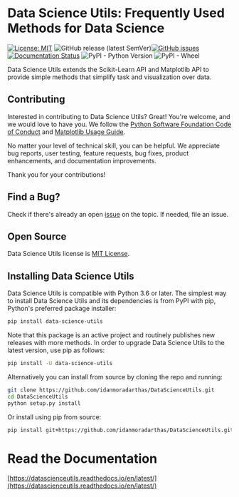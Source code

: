 # Data Science Utils: Frequently Used Methods for Data Science
[![License: MIT](https://img.shields.io/github/license/idanmoradarthas/DataScienceUtils)](https://opensource.org/licenses/MIT)
![GitHub release (latest SemVer)](https://img.shields.io/github/v/release/idanmoradarthas/DataScienceUtils)[![GitHub issues](https://img.shields.io/github/issues/idanmoradarthas/DataScienceUtils)](https://github.com/idanmoradarthas/DataScienceUtils/issues)
[![Documentation Status](https://readthedocs.org/projects/datascienceutils/badge/?version=latest)](https://datascienceutils.readthedocs.io/en/latest/?badge=latest)
![PyPI - Python Version](https://img.shields.io/pypi/pyversions/data-science-utils)
![PyPI - Wheel](https://img.shields.io/pypi/wheel/data-science-utils)

Data Science Utils extends the Scikit-Learn API and Matplotlib API to provide simple methods that simplify task and 
visualization over data. 

## Contributing
Interested in contributing to Data Science Utils? Great! You're welcome,  and we would love to have you. We follow 
the [Python Software Foundation Code of Conduct](http://www.python.org/psf/codeofconduct/) and 
[Matplotlib Usage Guide](https://matplotlib.org/tutorials/introductory/usage.html#coding-styles).

No matter your level of technical skill, you can be helpful. We appreciate bug reports, user testing, feature 
requests, bug fixes, product enhancements, and documentation improvements.

Thank you for your contributions!

## Find a Bug?
Check if there's already an open [issue](https://github.com/idanmoradarthas/DataScienceUtils/issues) on the topic. If 
needed, file an issue.

## Open Source
Data Science Utils license is [MIT License](https://opensource.org/licenses/MIT). 

## Installing Data Science Utils
Data Science Utils is compatible with Python 3.6 or later. The simplest way to install Data Science Utils and its 
dependencies is from PyPI with pip, Python's preferred package installer:
```bash
pip install data-science-utils
```
Note that this package is an active project and routinely publishes new releases with more methods.  In order to 
upgrade Data Science Utils to the latest version, use pip as follows:
```bash
pip install -U data-science-utils
```
Alternatively you can install from source by cloning the repo and running:
```bash
git clone https://github.com/idanmoradarthas/DataScienceUtils.git
cd DataScienceUtils
python setup.py install
```
Or install using pip from source:
```bash
pip install git+https://github.com/idanmoradarthas/DataScienceUtils.git
```

# Read the Documentation
[https://datascienceutils.readthedocs.io/en/latest/](https://datascienceutils.readthedocs.io/en/latest/)